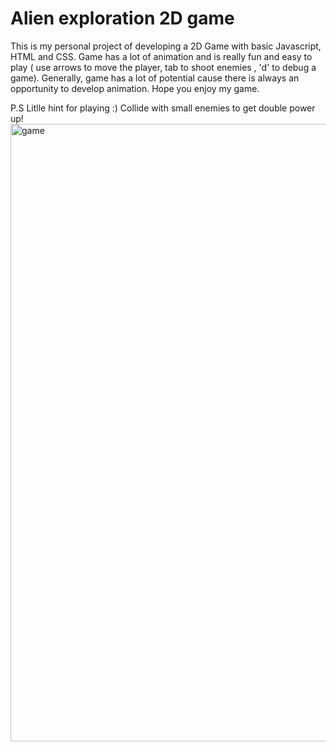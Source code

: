 # Alien exploration 2D game
This is my personal project of developing a 2D Game with basic Javascript, HTML and CSS.
Game has a lot of animation and is really fun and easy to play ( use arrows to move the player, tab to shoot enemies , 'd' to debug a game).
Generally, game has a lot of potential cause there is always an opportunity to develop animation.
Hope you enjoy my game.

P.S Litlle hint for playing :) Collide with small enemies to get double power up!
<img width="988" alt="game" src="https://user-images.githubusercontent.com/112544437/215891658-a92c7c4c-8427-4a7e-8ac4-2ecbb98fcf7e.png">

